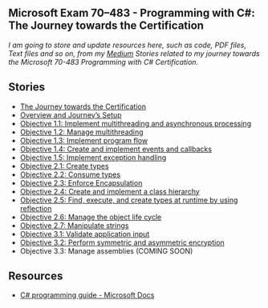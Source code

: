 **Microsoft Exam 70–483 - Programming with C#: The Journey towards the Certification**
------------------------------------------------------------------------
*I am going to store and update resources here, such as code, PDF files, Text files and so on, from my [Medium](https://medium.com/@luisdeolme) Stories related to my journey towards the Microsoft 70-483 Programming with C# Certification.*

**Stories**
-----------

 - [The Journey towards the Certification](https://medium.com/@luisdeolme/microsoft-exam-70-483-programming-with-c-the-journey-towards-the-certification-ab692498d70e)
 - [Overview and Journey’s Setup](https://medium.com/@luisdeolme/microsoft-exam-70-483-programming-with-c-overview-and-journeys-setup-3bf0df9be2c5)
 - [Objective 1.1: Implement multithreading and asynchronous processing](https://medium.com/@luisdeolme/objective-1-1-implement-multithreading-and-asynchronous-processing-de6cadb788e9)
 - [Objective 1.2: Manage multithreading](https://medium.com/@luisdeolme/microsoft-exam-70-483-programming-in-c-objective-1-2-manage-multithreading-71552e9c5293)
- [Objective 1.3: Implement program flow](https://medium.com/@luisdeolme/microsoft-exam-70-483-programming-in-c-objective-1-3-implement-program-flow-11b96142c278)
- [Objective 1.4: Create and implement events and callbacks](https://medium.com/@luisdeolme/microsoft-exam-70-483-programming-in-c-objective-1-4-create-and-implement-events-and-callbacks-44d16aaf013d)
- [Objective 1.5: Implement exception handling](https://medium.com/@luisdeolme/microsoft-exam-70-483-programming-in-c-objective-1-5-implement-exception-handling-af6350a3e7c8)
- [Objective 2.1: Create types](https://medium.com/@luisdeolme/microsoft-exam-70-483-programming-in-c-objective-2-1-create-types-dc74db8fd056)
- [Objective 2.2: Consume types](https://medium.com/@luisdeolme/microsoft-exam-70-483-programming-in-c-objective-2-2-consume-types-1e5a429dc390)
- [Objective 2.3: Enforce Encapsulation](https://medium.com/@luisdeolme/microsoft-exam-70-483-programming-in-c-objective-2-3-enforcing-encapsulation-cac0eb124e1b)
- [Objective 2.4: Create and implement a class hierarchy](https://medium.com/@luisdeolme/microsoft-exam-70-483-programming-in-c-objective-2-4-create-and-implement-a-class-hierarchy-95b3d7222369)
- [Objective 2.5: Find, execute, and create types at runtime by using reflection](https://medium.com/@luisdeolme/microsoft-exam-70-483-programming-in-c-objective-2-5-7f8193faad14)
- [Objective 2.6: Manage the object life cycle](https://medium.com/@luisdeolme/microsoft-exam-70-483-programming-in-c-objective-2-6-manage-the-object-life-cycle-40a9ece1fd0b)
- [Objective 2.7: Manipulate strings](https://medium.com/@luisdeolme/microsoft-exam-70-483-programming-in-c-objective-2-7-manipulate-strings-b3c6410a24ff)  
- [Objective 3.1: Validate application input](https://medium.com/@luisdeolme/microsoft-exam-70-483-programming-in-c-objective-3-1-validate-application-input-6dd4ffde4ada)  
- [Objective 3.2: Perform symmetric and asymmetric encryption](https://medium.com/@luisdeolme/microsoft-exam-70-483-programming-in-c-objective-3-2-7899c6a49c5c)  
- Objective 3.3: Manage assemblies (COMING SOON)  
  
**Resources**
-----------

- [C# programming guide - Microsoft Docs](https://docs.microsoft.com/en-us/dotnet/csharp/programming-guide/)
